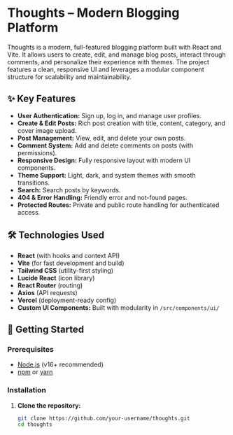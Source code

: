 # Thoughts – Modern Blogging Platform

Thoughts is a modern, full-featured blogging platform built with React and Vite. It allows users to create, edit, and manage blog posts, interact through comments, and personalize their experience with themes. The project features a clean, responsive UI and leverages a modular component structure for scalability and maintainability.

## ✨ Key Features

- **User Authentication:** Sign up, log in, and manage user profiles.
- **Create & Edit Posts:** Rich post creation with title, content, category, and cover image upload.
- **Post Management:** View, edit, and delete your own posts.
- **Comment System:** Add and delete comments on posts (with permissions).
- **Responsive Design:** Fully responsive layout with modern UI components.
- **Theme Support:** Light, dark, and system themes with smooth transitions.
- **Search:** Search posts by keywords.
- **404 & Error Handling:** Friendly error and not-found pages.
- **Protected Routes:** Private and public route handling for authenticated access.

## 🛠️ Technologies Used

- **React** (with hooks and context API)
- **Vite** (for fast development and build)
- **Tailwind CSS** (utility-first styling)
- **Lucide React** (icon library)
- **React Router** (routing)
- **Axios** (API requests)
- **Vercel** (deployment-ready config)
- **Custom UI Components:** Built with modularity in `/src/components/ui/`

## 🚀 Getting Started

### Prerequisites

- [Node.js](https://nodejs.org/) (v16+ recommended)
- [npm](https://www.npmjs.com/) or [yarn](https://yarnpkg.com/)

### Installation

1. **Clone the repository:**
   ```sh
   git clone https://github.com/your-username/thoughts.git
   cd thoughts
